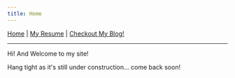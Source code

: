 ```yaml
---
title: Home
---
```



[Home](/) |
[My Resume](/resume) |
[Checkout My Blog!](/posts)

---

Hi! And Welcome to my site!

Hang tight as it's still under construction... come back soon!
